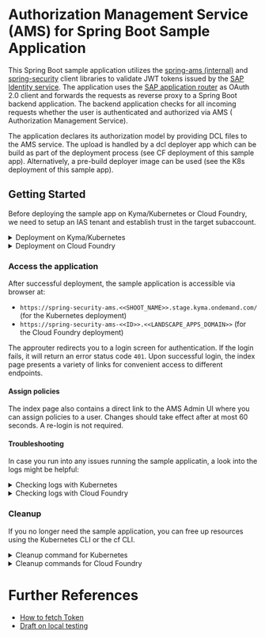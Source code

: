 # Authorization Management Service (AMS) for Spring Boot Sample Application

This Spring Boot sample application utilizes
the [spring-ams (internal)](https://github.wdf.sap.corp/CPSecurity/cloud-authorization-client-library-java/tree/master/spring-ams)
and [spring-security](https://github.com/SAP/cloud-security-services-integration-library/tree/main/spring-security)
client libraries to validate JWT tokens issued by
the [SAP Identity service](https://help.sap.com/docs/identity-authentication).
The application uses the [SAP application router](https://www.npmjs.com/package/@sap/approuter) as OAuth 2.0 client and
forwards the requests as reverse proxy to a Spring Boot backend application.
The backend application checks for all incoming requests whether the user is authenticated and authorized via AMS (
Authorization Management Service).

The application declares its authorization model by providing DCL files to the AMS service.
The upload is handled by a dcl deployer app which can be build as part of the deployment process (see CF deployment of
this sample app).
Alternatively, a pre-build deployer image can be used (see the K8s deployment of this sample app).

## Getting Started

Before deploying the sample app on Kyma/Kubernetes or Cloud Foundry, we need to setup an IAS tenant and establish trust
in the target subaccount.
<details>
<summary>Deployment on Kyma/Kubernetes</summary>

The k8s deployment contains two pods:

* The [first pod](k8s/app.yaml) consists of two containers, one for the app and one for the approuter.
* The [second pod](k8s/policies-deployer-job.yaml) is just for uploading the DCL files to the AMS server.
  It copies the DCL files from the app image via an init container and then runs a container from a pre-build image to
  do the actual upload.
  This pod is configured to be removed 5 minutes after the job is done.

### Build, tag and push docker images to a repository

:bulb: If you just want to try out the sample application, you can skip this step and use the pre-build docker images.

#### Backend application

On the console change into the `spring-security-ams` folder.
Then use the following commands to build and pushed the spring boot application to a repository:

```bash
mvn clean package
docker build -t <repository>/<backendImage> .
docker push <repository>/<backendImage>
```

The [docker file of the application](Dockerfile) expects the DCL files to be located in the folder `dcldeployer/dcl`.

#### Approuter

Change into the `spring-security-ams/approuter` folder and use the following docker CLI commands to build and push the
approuter:

```bash
docker build -t <repository>/<approuterImage> .
docker push <repository>/<approuterImage>
```

The [dockerfile of the approuter](approuter/Dockerfile) does not need to be adapted.
:warning: Don't forget to change back into the `spring-security-ams` folder afterwards.

### Configure the k8s deployment

1. The pre-build policies deployer image [is configured](k8s/policies-deployer-job.yaml) to be pulled from
   `common.repositories.cloud.sap`.
   This requires a user account and an access token that can be generated
   at https://common.repositories.cloud.sap/ui/user_profile.
   The access token then needs to be stored as
   a [k8s secret](https://kubernetes.io/docs/tasks/configure-pod-container/pull-image-private-registry/#create-a-secret-by-providing-credentials-on-the-command-line)
   named `common-artifactory` using the k8s CLI:

```bash
kubectl create secret docker-registry common-artifactory --docker-server=cloud-security-integration.common.repositories.cloud.sap --docker-username=<YOUR USERNAME> --docker-password=<YOUR IDENTITY TOKEN> --docker-email=<YOUR EMAIL> -n <YOUR NAMESPACE>
```

1. If you have build and pushed your own app and/or approuter image in the previous step, you need to replace the
   default image tags specified in [the app configuration](k8s/app.yaml)
   and [the policies deployer job configuration](k8s/policies-deployer-job.yaml).
   If the images were not pushed to `common.repositories.cloud.sap`, you also need to adapt the corresponding
   `imagePullSecrets`.
   :bulb: In case the images are to be pulled from a public repository, no image pull secret is required.
1. Finally, [the identity service instance configuration](k8s/identity-service-instance.yaml) needs to be completed by
   providing two redirect URLs for the approuter.
   If you know the unique shoot name of your Kyma Cluster, then you can simply replace the `SHOOT_NAME` placeholder.
   Otherwise, you can deploy only the service and API rule with

```shell script
kubectl apply -f k8s/service.yaml -n <YOUR NAMESPACE>
kubectl apply -f k8s/apirule.yaml -n <YOUR NAMESPACE>
```

and afterwards retrieve the hostname for the redirect URLs from the API rule in the Kyma cluster dashboard.
Alternatively, you can also deploy the whole app twice and retrieve the URLs in between.

### Deploy the application

After successful configuration you can deploy the applications
using [kubectl cli](https://kubernetes.io/docs/reference/kubectl/)

```shell script
kubectl apply -f k8s -n <YOUR NAMESPACE>
```

</details>

<details>
<summary>Deployment on Cloud Foundry</summary>

### Configure the CF deployment

First you need to login using the CF CLI:

```shell
cf login -u <YOUR USER> -o <CF ORG of your subaccount> -s <CF SPACE in your subaccount>
```

Adapt the [vars](../vars.yml) file by:

- specifying a unique value for `ID`, e.g. your user id
- setting `LANDSCAPE_APPS_DOMAIN` according to your landscape, e.g. `cfapps.eu12.hana.ondemand.com` for Canary

### Create the identity service instance (with AMS enabled)

You need to manually replace all ``((LANDSCAPE_APPS_DOMAIN))`` and ``((ID))`` placeholders in `ìas-config.json`.
Then use the IAS service broker to create the ``identity`` service instance:

```shell
cf create-service identity application spring-security-ams-identity -c ias-config.json
```

### Build and deploy the application

Use maven and the cf CLI to compile, package and push the application to Cloud Foundry:

```shell
mvn clean package
cf push --vars-file ../vars.yml
```

</details>

### Access the application

After successful deployment, the sample application is accessible via browser at:

- `https://spring-security-ams.<<SHOOT_NAME>>.stage.kyma.ondemand.com/` (for the Kubernetes deployment)
- `https://spring-security-ams-<<ID>>.<<LANDSCAPE_APPS_DOMAIN>>` (for the Cloud Foundry deployment)

The approuter redirects you to a login screen for authentication.
If the login fails, it will return an error status code `401`.
Upon successful login, the index page presents a variety of links for convenient access to different endpoints.

#### Assign policies

The index page also contains a direct link to the AMS Admin UI where you can assign policies to a user.
Changes should take effect after at most 60 seconds.
A re-login is not required.

#### Troubleshooting

In case you run into any issues running the sample applicatin, a look into the logs might be helpful:
<details>
<summary>Checking logs with Kubernetes</summary>

```shell
kubectl logs -l app=spring-security-ams -n <YOUR NAMESPACE>
```

</details>

<details>
<summary>Checking logs with Cloud Foundry</summary>

```shell
cf logs spring-security-ams --recent
```

</details>

### Cleanup

If you no longer need the sample application, you can free up resources using the Kubernetes CLI or the cf CLI.
<details>
<summary>Cleanup command for Kubernetes</summary>

```shell
kubectl delete -f k8s -n <YOUR NAMESPACE>
```

</details>

<details>
<summary>Cleanup commands for Cloud Foundry</summary>

```shell
cf unbind-service spring-security-ams-backend spring-security-ams-identity
cf unbind-service spring-security-ams-approuter spring-security-ams-identity
cf unbind-service spring-security-ams-dcl-deployer spring-security-ams-identity
cf delete -f spring-security-ams-backend
cf delete -f spring-security-ams-approuter
cf delete -f spring-security-ams-dcl-deployer
cf delete-service -f spring-security-ams-identity
```

</details>

# Further References

- [How to fetch Token](https://github.com/SAP/cloud-security-xsuaa-integration/blob/main/docs/HowToFetchToken.md)
- [Draft on local testing](LocalTesting.md)